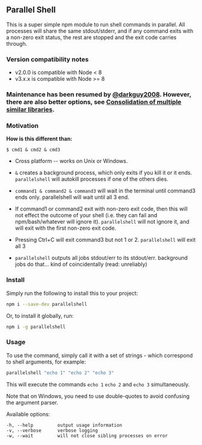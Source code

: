 ## Parallel Shell

This is a super simple npm module to run shell commands in parallel. All
processes will share the same stdout/stderr, and if any command exits with a
non-zero exit status, the rest are stopped and the exit code carries through.

### Version compatibility notes

* v2.0.0 is compatible with Node < 8
* v3.x.x is compatible with Node >= 8

### Maintenance has been resumed by [@darkguy2008](https://github.com/darkguy2008). However, there are also better options, see [Consolidation of multiple similar libraries](https://github.com/mysticatea/npm-run-all/issues/10).

### Motivation

**How is this different than:**

    $ cmd1 & cmd2 & cmd3

* Cross platform -- works on Unix or Windows.

* `&` creates a background process, which only exits if you kill it or it ends. `parallelshell` will autokill processes if one of the others dies.

* `command1 & command2 & command3` will wait in the terminal until command3 ends only. parallelshell will wait until all 3 end.

* If command1 or command2 exit with non-zero exit code, then this will not effect the outcome of your shell (i.e. they can fail and npm/bash/whatever will ignore it). `parallelshell` will not ignore it, and will exit with the first non-zero exit code.

* Pressing Ctrl+C will exit command3 but not 1 or 2. `parallelshell` will exit all 3

* `parallelshell` outputs all jobs stdout/err to its stdout/err. background jobs do that... kind of coincidentally (read: unreliably)


### Install

Simply run the following to install this to your project:

```bash
npm i --save-dev parallelshell
```

Or, to install it globally, run:

```bash
npm i -g parallelshell
```

### Usage

To use the command, simply call it with a set of strings - which correspond to
shell arguments, for example:

```bash
parallelshell "echo 1" "echo 2" "echo 3"
```

This will execute the commands `echo 1` `echo 2` and `echo 3` simultaneously.

Note that on Windows, you need to use double-quotes to avoid confusing the
argument parser.

Available options:
```
-h, --help         output usage information
-v, --verbose      verbose logging
-w, --wait         will not close sibling processes on error

```
